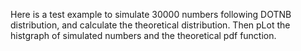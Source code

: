 Here is a test example to simulate 30000 numbers following DOTNB distribution, and calculate the theoretical distribution.
Then pLot the histgraph of simulated numbers and the theoretical pdf function.
